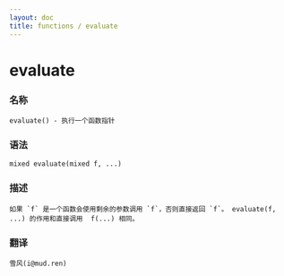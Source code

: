 ```yaml
---
layout: doc
title: functions / evaluate
---
```

# evaluate

### 名称

    evaluate() - 执行一个函数指针

### 语法

    mixed evaluate(mixed f, ...)

### 描述

    如果 `f` 是一个函数会使用剩余的参数调用 `f`，否则直接返回 `f`。 evaluate(f, ...) 的作用和直接调用  f(...) 相同。

### 翻译 ###

    雪风(i@mud.ren)
